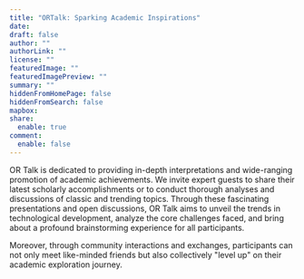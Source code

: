 ```yaml
---
title: "ORTalk: Sparking Academic Inspirations"
date: 
draft: false
author: ""
authorLink: ""
license: ""
featuredImage: ""
featuredImagePreview: ""
summary: ""
hiddenFromHomePage: false
hiddenFromSearch: false
mapbox:
share:
  enable: true
comment:
  enable: false
---
```


OR Talk is dedicated to providing in-depth interpretations and wide-ranging promotion of academic achievements. We invite expert guests to share their latest scholarly accomplishments or to conduct thorough analyses and discussions of classic and trending topics. Through these fascinating presentations and open discussions, OR Talk aims to unveil the trends in technological development, analyze the core challenges faced, and bring about a profound brainstorming experience for all participants.

Moreover, through community interactions and exchanges, participants can not only meet like-minded friends but also collectively "level up" on their academic exploration journey.

